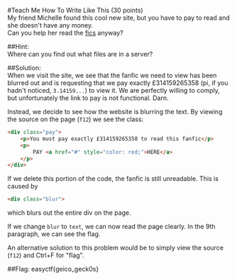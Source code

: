 #Teach Me How To Write Like This (30 points)  
My friend Michelle found this cool new site, but you have to pay to read and she doesn't have any money.  
Can you help her read the [fics](https://www.easyctf.com/static/problems/fandoms/index.html) anyway?  
  
##Hint:  
Where can you find out what files are in a server?  
  
##Solution:  
When we visit the site, we see that the fanfic we need to view has been blurred out and is requesting that we pay exactly £314159265358 (pi, if you hadn't noticed, `3.14159...`) to view it. We are perfectly willing to comply, but unfortunately the link to pay is not functional. Darn.  
  
Instead, we decide to see how the website is blurring the text. By viewing the source on the page (`f12`) we see the class:  
```html
<div class="pay">
	<p>You must pay exactly £314159265358 to read this fanfic</p>
    <p>
    	PAY <a href="#" style="color: red;">HERE</a>
    </p>
</div>
````  
If we delete this portion of the code, the fanfic is still unreadable. 
This is caused by 
```html
<div class="blur">
```  
which blurs out the entire div on the page.  
  
If we change `blur` to `text`, we can now read the page clearly. In the 9th paragraph, we can see the flag.  
  
An alternative solution to this problem would be to simply view the source (`f12`) and Ctrl+F for "flag".  
  
##Flag: easyctf{geico_geck0s}